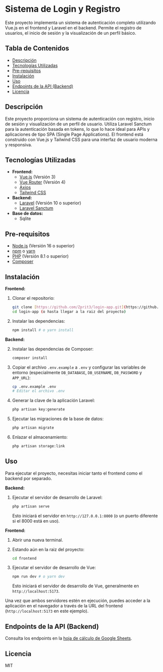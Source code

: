 # Sistema de Login y Registro

Este proyecto implementa un sistema de autenticación completo utilizando Vue.js en el frontend y Laravel en el backend. Permite el registro de usuarios, el inicio de sesión y la visualización de un perfil básico.

## Tabla de Contenidos

*   [Descripción](#descripción)
*   [Tecnologías Utilizadas](#tecnologías-utilizadas)
*   [Pre-requisitos](#pre-requisitos)
*   [Instalación](#instalación)
*   [Uso](#uso)
*   [Endpoints de la API (Backend)](#endpoints-de-la-api-backend)
*   [Licencia](#licencia)

## Descripción

Este proyecto proporciona un sistema de autenticación con registro, inicio de sesión y visualización de un perfil de usuario. Utiliza Laravel Sanctum para la autenticación basada en tokens, lo que lo hace ideal para APIs y aplicaciones de tipo SPA (Single Page Applications). El frontend está construido con Vue.js y Tailwind CSS para una interfaz de usuario moderna y responsiva.

## Tecnologías Utilizadas

*   **Frontend:**
    *   [Vue.js](https://vuejs.org/) (Versión 3)
    *   [Vue Router](https://router.vuejs.org/) (Versión 4)
    *   [Axios](https://axios-http.com/)
    *   [Tailwind CSS](https://tailwindcss.com/)
*   **Backend:**
    *   [Laravel](https://laravel.com/) (Versión 10 o superior)
    *   [Laravel Sanctum](https://laravel.com/docs/10.x/sanctum)
*   **Base de datos:**
    *   Sqlite

## Pre-requisitos

*   [Node.js](https://nodejs.org/) (Versión 16 o superior)
*   [npm](https://www.npmjs.com/) o [yarn](https://yarnpkg.com/)
*   [PHP](https://www.php.net/) (Versión 8.1 o superior)
*   [Composer](https://getcomposer.org/)

## Instalación

**Frontend:**

1.  Clonar el repositorio:

    ```bash
    git clone [https://github.com/Zprit3/login-app.git](https://github.com/Zprit3/login-app.git)
    cd login-app (o hasta llegar a la raiz del proyecto)
    ```

2.  Instalar las dependencias:

    ```bash
    npm install # o yarn install
    ```

**Backend:**


2.  Instalar las dependencias de Composer:

    ```bash
    composer install
    ```

3.  Copiar el archivo `.env.example` a `.env` y configurar las variables de entorno (especialmente `DB_DATABASE`, `DB_USERNAME`, `DB_PASSWORD` y `APP_URL`):

    ```bash
    cp .env.example .env
    # Editar el archivo .env
    ```

4.  Generar la clave de la aplicación Laravel:

    ```bash
    php artisan key:generate
    ```

5.  Ejecutar las migraciones de la base de datos:

    ```bash
    php artisan migrate
    ```

6.  Enlazar el almacenamiento:
    ```bash
    php artisan storage:link
    ```

## Uso

Para ejecutar el proyecto, necesitas iniciar tanto el frontend como el backend por separado.

**Backend:**

1.  Ejecutar el servidor de desarrollo de Laravel:

    ```bash
    php artisan serve
    ```

    Esto iniciará el servidor en `http://127.0.0.1:8000` (o un puerto diferente si el 8000 está en uso).

**Frontend:**

1.  Abrir una nueva terminal.
2.  Estando aún en la raiz del proyecto:

    ```bash
    cd frontend
    ```

3.  Ejecutar el servidor de desarrollo de Vue:

    ```bash
    npm run dev # o yarn dev
    ```

    Esto iniciará el servidor de desarrollo de Vue, generalmente en `http://localhost:5173`.

Una vez que ambos servidores estén en ejecución, puedes acceder a la aplicación en el navegador a través de la URL del frontend (`http://localhost:5173` en este ejemplo).

## Endpoints de la API (Backend)
                       
Consulta los endpoints en la [hoja de cálculo de Google Sheets](https://docs.google.com/spreadsheets/d/1CT82pf9oPAggfFIEl9wd7-bDjPo2jxibGQqGSxI8Sy4/edit?usp=sharing).

## Licencia

MIT
